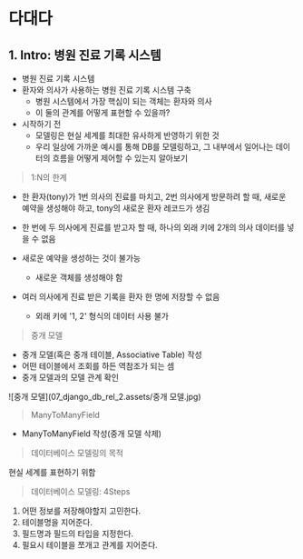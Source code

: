 # 다대다

## 1. Intro: 병원 진료 기록 시스템

- 병원 진료 기록 시스템
- 환자와 의사가 사용하는 병원 진료 기록 시스템 구축
  - 병원 시스템에서 가장 핵심이 되는 객체는 환자와 의사
  - 이 둘의 관계를 어떻게 표현할 수 있을까?
- 시작하기 전
  - 모델링은 현실 세계를 최대한 유사하게 반영하기 위한 것
  - 우리 일상에 가까운 예시를 통해 DB를 모델링하고, 그 내부에서 일어나는 데이터의 흐름을 어떻게 제어할 수 있는지 알아보기



> 1:N의 한계

- 한 환자(tony)가 1번 의사의 진료를 마치고, 2번 의사에게 방문하려 할 때, 새로운 예약을 생성해야 하고, tony의 새로운 환자 레코드가 생김

- 한 번에 두 의사에게 진료를 받고자 할 때, 하나의 외래 키에 2개의 의사 데이터를 넣을 수 없음
- 새로운 예약을 생성하는 것이 불가능
  - 새로운 객체를 생성해야 함
- 여러 의사에게 진료 받은 기록을 환자 한 명에 저장할 수 없음
  - 외래 키에  '1, 2' 형식의 데이터 사용 불가



> 중개 모델

- 중개 모델(혹은 중개 테이블, Associative Table) 작성
- 어떤 테이블에서 조회를 하든 역참조가 되는 셈
- 중개 모델과의 모델 관계 확인

![중개 모델](07_django_db_rel_2.assets/중개 모델.jpg)

> ManyToManyField

- ManyToManyField 작성(중개 모델 삭제)



> 데이터베이스 모델링의 목적

현실 세계를 표현하기 위함



> 데이터베이스 모델링: 4Steps

1. 어떤 정보를 저장해야할지 고민한다.
2. 테이블명을 지어준다.
3. 필드명과 필드의 타입을 지정한다.
4. 필요시 테이블을 쪼개고 관계를 지어준다.